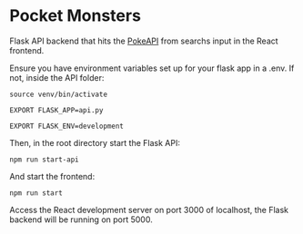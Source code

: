 # Pocket Monsters
Flask API backend that hits the [PokeAPI](https://pokeapi.co/) from searchs input in the React frontend.

Ensure you have environment variables set up for your flask app in a .env.
If not, inside the API folder:

`source venv/bin/activate`

`EXPORT FLASK_APP=api.py`

`EXPORT FLASK_ENV=development`

Then, in the root directory start the Flask API:

`npm run start-api`

And start the frontend:

`npm run start`

Access the React development server on port 3000 of localhost, the Flask backend will be running on port 5000.
